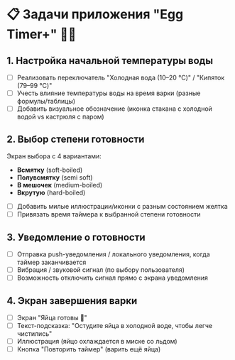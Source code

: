 # 📋 Задачи приложения "Egg Timer+" 🥚⏰

## 1. Настройка начальной температуры воды

- [ ] Реализовать переключатель "Холодная вода (10–20 °C)" / "Кипяток (79–99 °C)"
- [ ] Учесть влияние температуры воды на время варки (разные формулы/таблицы)
- [ ] Добавить визуальное обозначение (иконка стакана с холодной водой vs кастрюля с паром)

## 2. Выбор степени готовности

Экран выбора с 4 вариантами:

- **Всмятку** (soft-boiled)
- **Полувсмятку** (semi soft)
- **В мешочек** (medium-boiled)
- **Вкрутую** (hard-boiled)

- [ ] Добавить милые иллюстрации/иконки с разным состоянием желтка
- [ ] Привязать время таймера к выбранной степени готовности

## 3. Уведомление о готовности

- [ ] Отправка push-уведомления / локального уведомления, когда таймер заканчивается
- [ ] Вибрация / звуковой сигнал (по выбору пользователя)
- [ ] Возможность отключить сигнал прямо с экрана уведомления

## 4. Экран завершения варки

- [ ] Экран "Яйца готовы 🎉"
- [ ] Текст-подсказка: "Остудите яйца в холодной воде, чтобы легче чистились"
- [ ] Иллюстрация (яйцо охлаждается в миске со льдом)
- [ ] Кнопка "Повторить таймер" (варить ещё яйца)